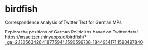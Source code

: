 # birdfish
Correspondence Analysis of Twitter Text for German MPs


Explore the positions of German Politicians based on Twitter data!
https://msaeltzer.shinyapps.io/birdfish/?_ga=2.180563426.418775944.1590599738-1844954171.1590497840
